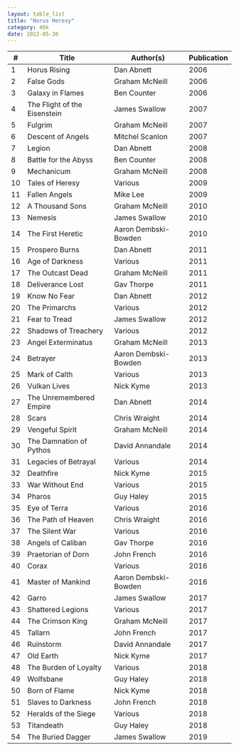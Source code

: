 ```yaml
---
layout: table_list
title: "Horus Heresy"
category: 40k
date: 2022-05-30
---
```

#|Title|Author(s)|Publication
---|---|---|---
1|Horus Rising|Dan Abnett|2006
2|False Gods|Graham McNeill|2006
3|Galaxy in Flames|Ben Counter|2006
4|The Flight of the Eisenstein|James Swallow|2007
5|Fulgrim|Graham McNeill|2007
6|Descent of Angels|Mitchel Scanlon|2007
7|Legion|Dan Abnett|2008
8|Battle for the Abyss|Ben Counter|2008
9|Mechanicum|Graham McNeill|2008
10|Tales of Heresy|Various|2009
11|Fallen Angels|Mike Lee|2009
12|A Thousand Sons|Graham McNeill|2010
13|Nemesis|James Swallow|2010
14|The First Heretic|Aaron Dembski-Bowden|2010
15|Prospero Burns|Dan Abnett|2011
16|Age of Darkness|Various|2011
17|The Outcast Dead|Graham McNeill|2011
18|Deliverance Lost|Gav Thorpe|2011
19|Know No Fear|Dan Abnett|2012
20|The Primarchs|Various|2012
21|Fear to Tread|James Swallow|2012
22|Shadows of Treachery|Various|2012
23|Angel Exterminatus|Graham McNeill|2013
24|Betrayer|Aaron Dembski-Bowden|2013
25|Mark of Calth|Various|2013
26|Vulkan Lives|Nick Kyme|2013
27|The Unremembered Empire|Dan Abnett|2014
28|Scars|Chris Wraight|2014
29|Vengeful Spirit|Graham McNeill|2014
30|The Damnation of Pythos|David Annandale|2014
31|Legacies of Betrayal|Various|2014
32|Deathfire|Nick Kyme|2015
33|War Without End|Various|2015
34|Pharos|Guy Haley|2015
35|Eye of Terra|Various|2016
36|The Path of Heaven|Chris Wraight|2016
37|The Silent War|Various|2016
38|Angels of Caliban|Gav Thorpe|2016
39|Praetorian of Dorn|John French|2016
40|Corax|Various|2016
41|Master of Mankind|Aaron Dembski-Bowden|2016
42|Garro|James Swallow|2017
43|Shattered Legions|Various|2017
44|The Crimson King|Graham McNeill|2017
45|Tallarn|John French|2017
46|Ruinstorm|David Annandale|2017
47|Old Earth|Nick Kyme|2017
48|The Burden of Loyalty|Various|2018
49|Wolfsbane|Guy Haley|2018
50|Born of Flame|Nick Kyme|2018
51|Slaves to Darkness|John French|2018
52|Heralds of the Siege|Various|2018
53|Titandeath|Guy Haley|2018
54|The Buried Dagger|James Swallow|2019
